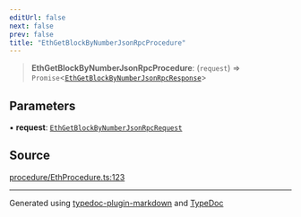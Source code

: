 ```yaml
---
editUrl: false
next: false
prev: false
title: "EthGetBlockByNumberJsonRpcProcedure"
---
```


> **EthGetBlockByNumberJsonRpcProcedure**: (`request`) => `Promise`\<[`EthGetBlockByNumberJsonRpcResponse`](/generated/type-aliases/ethgetblockbynumberjsonrpcresponse/)\>

## Parameters

▪ **request**: [`EthGetBlockByNumberJsonRpcRequest`](/generated/type-aliases/ethgetblockbynumberjsonrpcrequest/)

## Source

[procedure/EthProcedure.ts:123](https://github.com/evmts/tevm-monorepo/blob/main/vm/api/src/procedure/EthProcedure.ts#L123)

***
Generated using [typedoc-plugin-markdown](https://www.npmjs.com/package/typedoc-plugin-markdown) and [TypeDoc](https://typedoc.org/)
